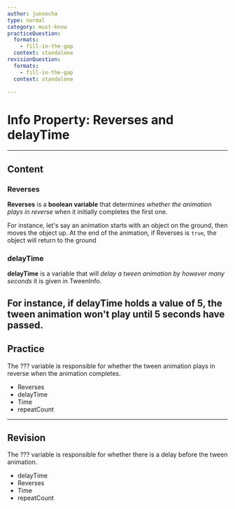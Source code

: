 ```yaml
---
author: junoocha
type: normal
category: must-know
practiceQuestion:
  formats:
    - fill-in-the-gap
  context: standalone
revisionQuestion:
  formats:
    - fill-in-the-gap
  context: standalone

---
```


# Info Property: Reverses and delayTime
---
## Content

### Reverses
**Reverses** is a **boolean variable** that determines *whether the animation plays in reverse* when it initially completes the first one. 

For instance, let's say an animation starts with an object on the ground, then moves the object up. At the end of the animation,  if Reverses is `true`, the object will return to the ground 

### delayTime
**delayTime** is a variable that will *delay a tween animation by however many seconds* it is given in TweenInfo. 

For instance, if delayTime holds a value of 5, the tween animation won't play until 5 seconds have passed.
---

## Practice
The ??? variable is responsible for whether the tween animation plays in reverse when the animation completes.

- Reverses
- delayTime
- Time
- repeatCount
---

## Revision
The ??? variable is responsible for whether there is a delay before the tween animation.

- delayTime
- Reverses
- Time
- repeatCount